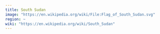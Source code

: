 ```yaml
---
title: South Sudan
image: "https://en.wikipedia.org/wiki/File:Flag_of_South_Sudan.svg"
region: ~
wiki: "https://en.wikipedia.org/wiki/South_Sudan"
---
```

